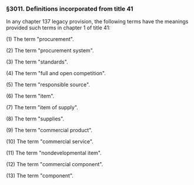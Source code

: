 ### §3011. Definitions incorporated from title 41 ###

 In any chapter 137 legacy provision, the following terms have the meanings provided such terms in chapter 1 of title 41:

(1) The term "procurement".

(2) The term "procurement system".

(3) The term "standards".

(4) The term "full and open competition".

(5) The term "responsible source".

(6) The term "item".

(7) The term "item of supply".

(8) The term "supplies".

(9) The term "commercial product".

(10) The term "commercial service".

(11) The term "nondevelopmental item".

(12) The term "commercial component".

(13) The term "component".
